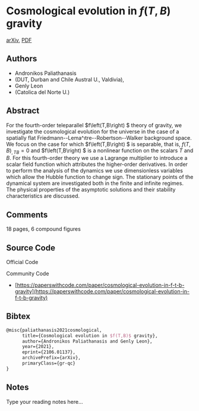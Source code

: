 
# Cosmological evolution in $f(T,B)$ gravity

[arXiv](https://arxiv.org/abs/2106.01137), [PDF](https://arxiv.org/pdf/2106.01137.pdf)

## Authors

- Andronikos Paliathanasis
- (DUT, Durban and Chile Austral U., Valdivia),
- Genly Leon
- (Catolica del Norte U.)

## Abstract

For the fourth-order teleparallel $f\left(T,B\right) $ theory of gravity, we investigate the cosmological evolution for the universe in the case of a spatially flat Friedmann--Lema\^ıtre--Robertson--Walker background space. We focus on the case for which $f\left(T,B\right) $ is separable, that is, $f\left(T,B\right) _{,TB}=0$ and $f\left(T,B\right) $ is a nonlinear function on the scalars $T$ and $B$. For this fourth-order theory we use a Lagrange multiplier to introduce a scalar field function which attributes the higher-order derivatives. In order to perform the analysis of the dynamics we use dimensionless variables which allow the Hubble function to change sign. The stationary points of the dynamical system are investigated both in the finite and infinite regimes. The physical properties of the asymptotic solutions and their stability characteristics are discussed.

## Comments

18 pages, 6 compound figures

## Source Code

Official Code



Community Code

- [https://paperswithcode.com/paper/cosmological-evolution-in-f-t-b-gravity](https://paperswithcode.com/paper/cosmological-evolution-in-f-t-b-gravity)

## Bibtex

```tex
@misc{paliathanasis2021cosmological,
      title={Cosmological evolution in $f(T,B)$ gravity}, 
      author={Andronikos Paliathanasis and Genly Leon},
      year={2021},
      eprint={2106.01137},
      archivePrefix={arXiv},
      primaryClass={gr-qc}
}
```

## Notes

Type your reading notes here...

